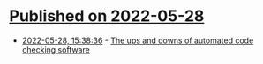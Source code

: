 # [Published on 2022-05-28](index.md)

* [2022-05-28, 15:38:36](https://news.ycombinator.com/item?id=31541154) - [The ups and downs of automated code checking software](https://constructionphysics.substack.com/p/the-ups-and-downs-of-automated-code)

